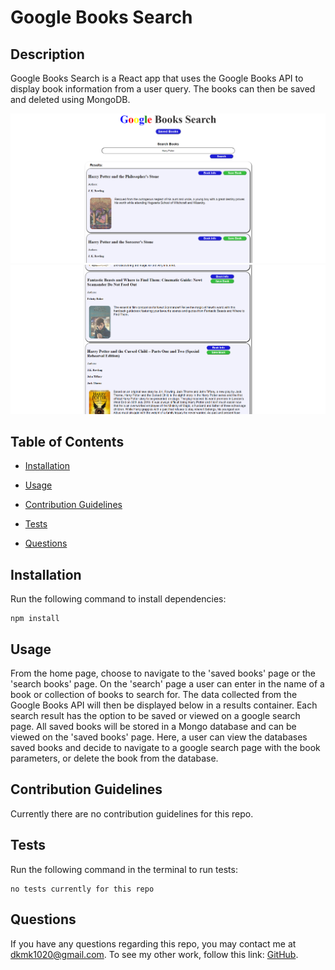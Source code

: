 # Google Books Search

## Description

Google Books Search is a React app that uses the Google Books API to display book information from a user query. The books can then be saved and deleted using MongoDB.

![search page screenshot](assets/img/hp1.png)
![search page screenshot](assets/img/hp2.png)

## Table of Contents

- [Installation](#installation)

- [Usage](#usage)

- [Contribution Guidelines](#contribution-guidelines)

- [Tests](#tests)

- [Questions](#questions)

## Installation

Run the following command to install dependencies:

```
npm install
```

## Usage

From the home page, choose to navigate to the 'saved books' page or the 'search books' page. On the 'search' page a user can enter in the name of a book or collection of books to search for. The data collected from the Google Books API will then be displayed below in a results container. Each search result has the option to be saved or viewed on a google search page. All saved books will be stored in a Mongo database and can be viewed on the 'saved books' page. Here, a user can view the databases saved books and decide to navigate to a google search page with the book parameters, or delete the book from the database.

## Contribution Guidelines

Currently there are no contribution guidelines for this repo.

## Tests

Run the following command in the terminal to run tests:

```
no tests currently for this repo
```

## Questions

If you have any questions regarding this repo, you may contact me at dkmk1020@gmail.com. To see my other work, follow this link: [GitHub](https://github.com/derrick1020/).
